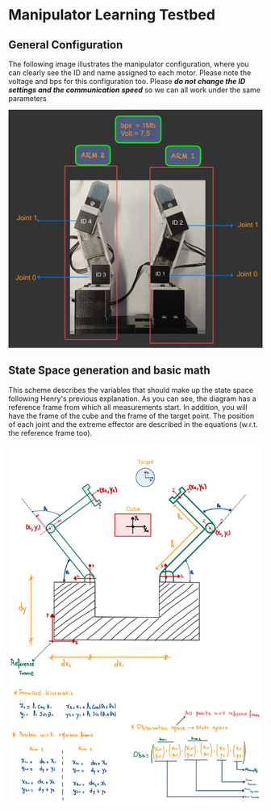 # Manipulator Learning Testbed

## General Configuration

The following image illustrates the manipulator configuration, where you can clearly see the ID and name assigned to each motor. Please note the voltage and bps for this configuration too. Please ***do not change the ID settings and the communication speed*** so we can all work under the same parameters

![](https://github.com/UoA-CARES/manipulator_learning_testbed/blob/main/Images/configuration.jpg)


## State Space generation and basic math

This scheme describes the variables that should make up the state space following Henry's previous explanation. As you can see, the diagram has a reference frame from which all measurements start. In addition, you will have the frame of the cube and the frame of the target point. The position of each joint and the extreme effector are described in the equations (w.r.t. the reference frame too). 

![](https://github.com/UoA-CARES/manipulator_learning_testbed/blob/main/Images/general%20math-14.jpg)

